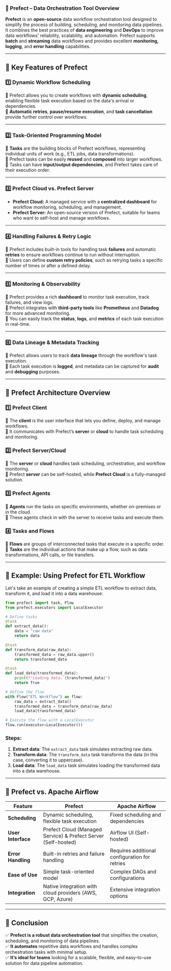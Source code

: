 ### **📌 Prefect – Data Orchestration Tool Overview**  

**Prefect** is an **open-source** data workflow orchestration tool designed to simplify the process of building, scheduling, and monitoring data pipelines. It combines the best practices of **data engineering** and **DevOps** to improve data workflows' reliability, scalability, and automation. Prefect supports **batch** and **streaming** data workflows and provides excellent **monitoring, logging**, and **error handling** capabilities.

---

## **🚀 Key Features of Prefect**

### **1️⃣ Dynamic Workflow Scheduling**
🔹 Prefect allows you to create workflows with **dynamic scheduling**, enabling flexible task execution based on the data's arrival or dependencies.  
🔹 **Automatic retries**, **pause/resume execution**, and **task cancellation** provide further control over workflows.  

---

### **2️⃣ Task-Oriented Programming Model**
🔹 **Tasks** are the building blocks of Prefect workflows, representing individual units of work (e.g., ETL jobs, data transformations).  
🔹 Prefect tasks can be easily **reused** and **composed** into larger workflows.  
🔹 Tasks can have **input/output dependencies**, and Prefect takes care of their execution order.

---

### **3️⃣ Prefect Cloud vs. Prefect Server**
- **Prefect Cloud:** A managed service with a **centralized dashboard** for workflow monitoring, scheduling, and management.
- **Prefect Server:** An open-source version of Prefect, suitable for teams who want to self-host and manage workflows.

---

### **4️⃣ Handling Failures & Retry Logic**
🔹 Prefect includes built-in tools for handling task **failures** and automatic **retries** to ensure workflows continue to run without interruption.  
🔹 Users can define **custom retry policies**, such as retrying tasks a specific number of times or after a defined delay.  

---

### **5️⃣ Monitoring & Observability**
🔹 Prefect provides a rich **dashboard** to monitor task execution, track failures, and view logs.  
🔹 Prefect integrates with **third-party tools** like **Prometheus** and **Datadog** for more advanced monitoring.  
🔹 You can easily track the **status**, **logs**, and **metrics** of each task execution in real-time.

---

### **6️⃣ Data Lineage & Metadata Tracking**
🔹 Prefect allows users to track **data lineage** through the workflow's task execution.  
🔹 Each task execution is **logged**, and metadata can be captured for **audit** and **debugging** purposes.  

---

## **📌 Prefect Architecture Overview**

### **1️⃣ Prefect Client**
🔹 The **client** is the user interface that lets you define, deploy, and manage workflows.  
🔹 It communicates with Prefect’s **server** or **cloud** to handle task scheduling and monitoring.

### **2️⃣ Prefect Server/Cloud**
🔹 The **server** or **cloud** handles task scheduling, orchestration, and workflow monitoring.  
🔹 Prefect **server** can be self-hosted, while **Prefect Cloud** is a fully-managed solution.  

### **3️⃣ Prefect Agents**
🔹 **Agents** run the tasks on specific environments, whether on-premises or in the cloud.  
🔹 These agents check in with the server to receive tasks and execute them.  

### **4️⃣ Tasks and Flows**
🔹 **Flows** are groups of interconnected tasks that execute in a specific order.  
🔹 **Tasks** are the individual actions that make up a flow, such as data transformations, API calls, or file transfers.

---

## **📌 Example: Using Prefect for ETL Workflow**

Let's take an example of creating a simple ETL workflow to extract data, transform it, and load it into a data warehouse:

```python
from prefect import task, Flow
from prefect.executors import LocalExecutor

# Define tasks
@task
def extract_data():
    data = "raw data"
    return data

@task
def transform_data(raw_data):
    transformed_data = raw_data.upper()
    return transformed_data

@task
def load_data(transformed_data):
    print(f"Loading data: {transformed_data}")
    return True

# Define the flow
with Flow("ETL Workflow") as flow:
    raw_data = extract_data()
    transformed_data = transform_data(raw_data)
    load_data(transformed_data)

# Execute the flow with a LocalExecutor
flow.run(executor=LocalExecutor())
```

### **Steps:**
1. **Extract data**: The `extract_data` task simulates extracting raw data.
2. **Transform data**: The `transform_data` task transforms the data (in this case, converting it to uppercase).
3. **Load data**: The `load_data` task simulates loading the transformed data into a data warehouse.

---

## **📌 Prefect vs. Apache Airflow**

| **Feature**         | **Prefect**                       | **Apache Airflow**              |
|---------------------|-----------------------------------|---------------------------------|
| **Scheduling**       | Dynamic scheduling, flexible task execution | Fixed scheduling and dependencies |
| **User Interface**   | Prefect Cloud (Managed Service) & Prefect Server (Self-hosted) | Airflow UI (Self-hosted) |
| **Error Handling**   | Built-in retries and failure handling | Requires additional configuration for retries |
| **Ease of Use**      | Simple task-oriented model | Complex DAGs and configurations |
| **Integration**      | Native integration with cloud providers (AWS, GCP, Azure) | Extensive integration options |

---

## **📌 Conclusion**
✅ **Prefect is a robust data orchestration tool** that simplifies the creation, scheduling, and monitoring of data pipelines.  
✅ **It automates** repetitive data workflows and handles complex orchestration tasks with minimal setup.  
✅ **It’s ideal for teams** looking for a scalable, flexible, and easy-to-use solution for data pipeline automation.
